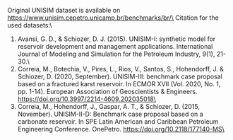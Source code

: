 Original UNISIM dataset is available on https://www.unisim.cepetro.unicamp.br/benchmarks/br/\
Citation for the used datasets:\
1. Avansi, G. D., & Schiozer, D. J. (2015). UNISIM-I: synthetic model for reservoir development and management applications. International Journal of Modeling and Simulation for the Petroleum Industry, 9(1), 21-30.\
2. Correia, M., Botechia, V., Pires, L., Rios, V., Santos, S., Hohendorff, J. & Schiozer, D. (2020, September). UNISIM-III: benchmark case proposal based on a fractured karst reservoir. In ECMOR XVII (Vol. 2020, No. 1, pp. 1-14). European Association of Geoscientists & Engineers. https://doi.org/10.3997/2214-4609.202035018\
3. Correia, M., Hohendorff, J., Gaspar, A. T., & Schiozer, D. (2015, November). UNISIM-II-D: Benchmark case proposal based on a carbonate reservoir. In SPE Latin American and Caribbean Petroleum Engineering Conference. OnePetro. https://doi.org/10.2118/177140-MS\
